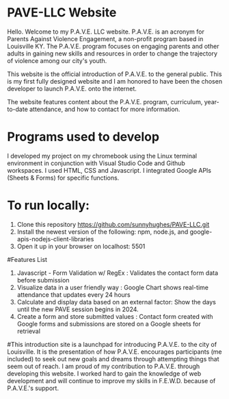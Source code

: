 
# PAVE-LLC Website
Hello. Welcome to my P.A.V.E. LLC website. P.A.V.E. is an acronym for Parents Against Violence Engagement, a non-profit program based in Louisville KY. The P.A.V.E. program focuses on engaging parents and other adults in gaining new skills and resources in order to change the trajectory of violence among our city's youth. 

This website is the official introduction of P.A.V.E. to the general public. This is my first fully designed website and I am honored to have been the chosen developer to launch P.A.V.E. onto the internet.

The website features content about the P.A.V.E. program, curriculum, year-to-date attendance, and how to contact for more information.

# Programs used to develop
I developed my project on my chromebook using the Linux terminal environment in conjunction with Visual Studio Code and Github workspaces. I used HTML, CSS and Javascript. I integrated Google APIs (Sheets & Forms) for specific functions.

# To run locally:
1. Clone this repository
   https://github.com/sunnyhughes/PAVE-LLC.git
2. Install the newest version of the following: npm, node.js, and       google-apis-nodejs-client-libraries
3. Open it up in your browser on localhost: 5501

#Features List
1. Javascript - Form Validation w/ RegEx : Validates the contact form data before submission
2. Visualize data in a user friendly way : Google Chart shows real-time attendance that updates every 24 hours
3. Calculate and display data based on an external factor: Show the days until the new PAVE session begins in 2024.
4. Create a form and store submitted values : Contact form created with Google forms and submissions are stored on a Google sheets for retrieval

#This introduction site
is a launchpad for introducing P.A.V.E. to the city of Louisville. It is the presentation of how P.A.V.E. encourages participants (me included) to seek out new goals and dreams through attempting things that seem out of reach. I am proud of my contribution to P.A.V.E. through developing this website. I worked hard to gain the knowledge of web development and will continue to improve my skills in F.E.W.D. because of P.A.V.E.'s support. 
